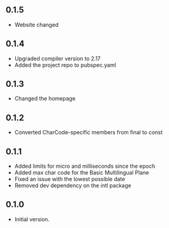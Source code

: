 ## 0.1.5

- Website changed

## 0.1.4

- Upgraded compiler version to 2.17
- Added the project repo to pubspec.yaml

## 0.1.3

- Changed the homepage

## 0.1.2

- Converted CharCode-specific members from final to const

## 0.1.1

- Added limits for micro and milliseconds since the epoch
- Added max char code for the Basic Multilingual Plane
- Fixed an issue with the lowest possible date
- Removed dev dependency on the intl package

## 0.1.0

- Initial version.
